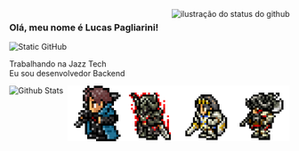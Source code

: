 <img align='right' src="https://github-readme-stats.vercel.app/api?username=LucasPagli&show_icons=true&title_color=bb0a21&text_color=D41B34&icon_color=bb0a21&bg_color=121212&cache_seconds=2300" alt="ilustração do status do github">

### Olá, meu nome é Lucas Pagliarini!

<img src="https://img.shields.io/static/v1?label=Overview&message=LucasPagliarini&color=f8efd4&style=for-the-badge&logo=GitHub" alt="Static GitHub">

<p>Trabalhando na Jazz Tech<br/> Eu sou desenvolvedor Backend</p>

<img align="left" src="https://github-readme-stats.vercel.app/api/top-langs/?username=LucasPagli&theme=dark&hide_border=false&include_all_commits=true&count_private=true&layout=compact" alt="Github Stats">

<img src="100_pixel.png" alt="WAR" min-width="100px" max-width="100px" width="100px" align="right">
<img src="101_pixel.png" alt="WAR" min-width="100px" max-width="100px" width="100px" align="right">
<img src="102_pixel.png" alt="WAR" min-width="100px" max-width="100px" width="100px" align="right">
<img src="103_pixel.png" alt="WAR" min-width="100px" max-width="100px" width="100px" align="right">
